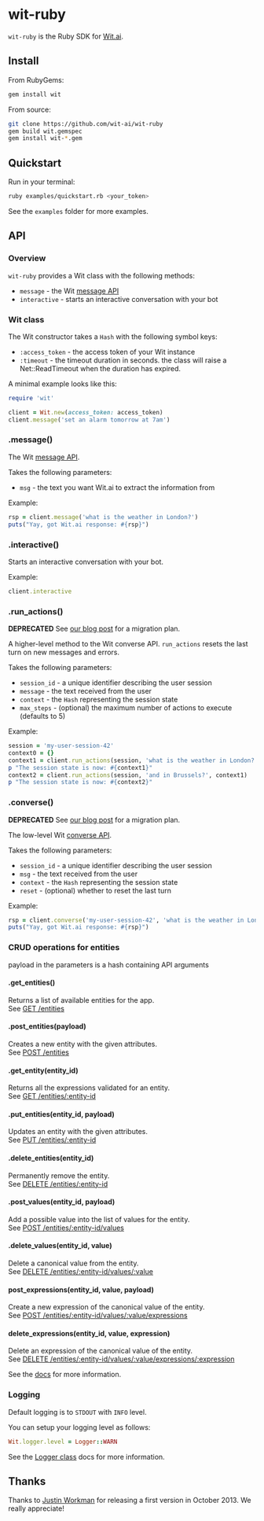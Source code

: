 # wit-ruby

`wit-ruby` is the Ruby SDK for [Wit.ai](http://wit.ai).

## Install

From RubyGems:
```bash
gem install wit
```

From source:
```bash
git clone https://github.com/wit-ai/wit-ruby
gem build wit.gemspec
gem install wit-*.gem
```

## Quickstart

Run in your terminal:

```bash
ruby examples/quickstart.rb <your_token>
```

See the `examples` folder for more examples.

## API

### Overview

`wit-ruby` provides a Wit class with the following methods:
* `message` - the Wit [message API](https://wit.ai/docs/http/20160330#get-intent-via-text-link)
* `interactive` - starts an interactive conversation with your bot

### Wit class

The Wit constructor takes a `Hash` with the following symbol keys:
* `:access_token` - the access token of your Wit instance
* `:timeout` - the timeout duration in seconds. the class will raise a Net::ReadTimeout when the duration has expired.

A minimal example looks like this:
```ruby
require 'wit'

client = Wit.new(access_token: access_token)
client.message('set an alarm tomorrow at 7am')
```

### .message()

The Wit [message API](https://wit.ai/docs/http/20160330#get-intent-via-text-link).

Takes the following parameters:
* `msg` - the text you want Wit.ai to extract the information from

Example:
```ruby
rsp = client.message('what is the weather in London?')
puts("Yay, got Wit.ai response: #{rsp}")
```

### .interactive()

Starts an interactive conversation with your bot.

Example:
```ruby
client.interactive
```

### .run_actions()

**DEPRECATED** See [our blog post](https://wit.ai/blog/2017/07/27/sunsetting-stories) for a migration plan.

A higher-level method to the Wit converse API.
`run_actions` resets the last turn on new messages and errors.

Takes the following parameters:
* `session_id` - a unique identifier describing the user session
* `message` - the text received from the user
* `context` - the `Hash` representing the session state
* `max_steps` - (optional) the maximum number of actions to execute (defaults to 5)

Example:
```ruby
session = 'my-user-session-42'
context0 = {}
context1 = client.run_actions(session, 'what is the weather in London?', context0)
p "The session state is now: #{context1}"
context2 = client.run_actions(session, 'and in Brussels?', context1)
p "The session state is now: #{context2}"
```

### .converse()

**DEPRECATED** See [our blog post](https://wit.ai/blog/2017/07/27/sunsetting-stories) for a migration plan.

The low-level Wit [converse API](https://wit.ai/docs/http/20160330#converse-link).

Takes the following parameters:
* `session_id` - a unique identifier describing the user session
* `msg` - the text received from the user
* `context` - the `Hash` representing the session state
* `reset` - (optional) whether to reset the last turn

Example:
```ruby
rsp = client.converse('my-user-session-42', 'what is the weather in London?', {})
puts("Yay, got Wit.ai response: #{rsp}")
```

### CRUD operations for entities
payload in the parameters is a hash containing API arguments

#### .get_entities()
Returns a list of available entities for the app.  
See [GET /entities](https://wit.ai/docs/http/20160526#get--entities-link)

#### .post_entities(payload)
Creates a new entity with the given attributes.  
See [POST /entities](https://wit.ai/docs/http/20160526#post--entities-link)

#### .get_entity(entity_id)
Returns all the expressions validated for an entity.  
See [GET /entities/:entity-id](https://wit.ai/docs/http/20160526#get--entities-:entity-id-link)

#### .put_entities(entity_id, payload)
Updates an entity with the given attributes.  
See [PUT /entities/:entity-id](https://wit.ai/docs/http/20160526#put--entities-:entity-id-link)

#### .delete_entities(entity_id)
Permanently remove the entity.  
See [DELETE /entities/:entity-id](https://wit.ai/docs/http/20160526#delete--entities-:entity-id-link)

#### .post_values(entity_id, payload)
Add a possible value into the list of values for the entity.  
See [POST /entities/:entity-id/values](https://wit.ai/docs/http/20160526#post--entities-:entity-id-values-link)

#### .delete_values(entity_id, value)
Delete a canonical value from the entity.  
See [DELETE /entities/:entity-id/values/:value](https://wit.ai/docs/http/20160526#delete--entities-:entity-id-values-link)

#### post_expressions(entity_id, value, payload)
Create a new expression of the canonical value of the entity.  
See [POST /entities/:entity-id/values/:value/expressions](https://wit.ai/docs/http/20160526#post--entities-:entity-id-values-:value-id-expressions-link)

#### delete_expressions(entity_id, value, expression)
Delete an expression of the canonical value of the entity.  
See [DELETE /entities/:entity-id/values/:value/expressions/:expression](https://wit.ai/docs/http/20160526#delete--entities-:entity-id-values-:value-id-expressions-link)

See the [docs](https://wit.ai/docs) for more information.

### Logging

Default logging is to `STDOUT` with `INFO` level.

You can setup your logging level as follows:
```ruby
Wit.logger.level = Logger::WARN
```
See the [Logger class](http://ruby-doc.org/stdlib-2.1.0/libdoc/logger/rdoc/Logger.html) docs for more information.

## Thanks

Thanks to [Justin Workman](http://github.com/xtagon) for releasing a first version in October 2013. We really appreciate!
